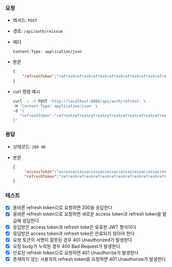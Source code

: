 ### 요청

- 메서드: `POST`
- 경로: `/api/auth/reissue`
- 헤더

   ```
   Content-Type: application/json
   ```

- 본문

   ```json
   {
       "refreshToken":"refreshrefreshrefreshrefreshrefreshrefreshrefreshrefreshrefreshrefresh"
   }
   ```


- curl 명령 예시

   ```bash
  curl -i -X POST 'http://localhost:8080/api/auth/refresh' \
  -H 'Content-Type: application/json' \
  -d '{
      "refreshToken":"refreshrefreshrefreshrefreshrefreshrefreshrefreshrefreshrefreshrefresh"
  }'
   ```

### 응답

- 상태코드: `200 OK`
- 본문

   ```json
   {
        "accessToken":"accessaccessaccessaccessaccessaccessaccessaccessaccessaccess",
        "refreshToken":"refreshrefreshrefreshrefreshrefreshrefreshrefreshrefreshrefreshrefresh"
   }

   ```

### 테스트

- [x] 올바른 refresh token으로 요청하면 200을 응답한다
- [x] 올바른 refresh token으로 요청하면 새로운 access token과 refresh token을 발급해 응답한다
- [x] 응답받은 access token과 refresh toke은 유효한 JWT 형식이다
- [x] 응답받은 access token과 refresh toke은 만료되지 않아야 한다
- [x] 요청 토큰의 서명이 잘못된 경우 401 Unauthorized가 발생한다
- [x] 요청 body가 누락된 경우 400 Bad Request가 발생한다
- [x] 만료된 refresh token으로 요청하면 401 Unauthorize가 발생한다
- [x] 존재하지 않는 사용자의 refresh token을 요청하면 401 Unauthorize가 발생한다
